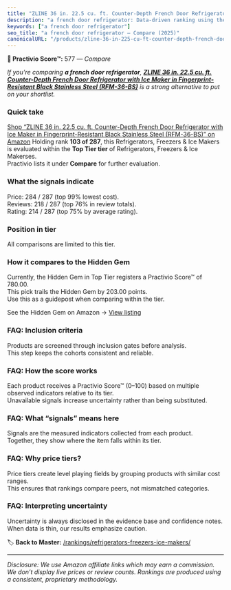 ```yaml
---
title: "ZLINE 36 in. 22.5 cu. ft. Counter-Depth French Door Refrigerator with Ice Maker in Fingerprint-Resistant Black Stainless Steel (RFM-36-BS)"
description: "a french door refrigerator: Data-driven ranking using the Practivio Score™. Positioned by quality, value, demand, findability, momentum."
keywords: ["a french door refrigerator"]
seo_title: "a french door refrigerator — Compare (2025)"
canonicalURL: "/products/zline-36-in-225-cu-ft-counter-depth-french-door-refrigerator-with-ice-maker-in-fingerprint-resistant-black-stainless-steel-rfm-36-bs-B09NQTKBF4/"
---
```


**🛒 Practivio Score™:** 577 — _Compare_


*If you're comparing **a french door refrigerator**, **[ZLINE 36 in. 22.5 cu. ft. Counter-Depth French Door Refrigerator with Ice Maker in Fingerprint-Resistant Black Stainless Steel (RFM-36-BS)](https://www.amazon.com/dp/B09NQTKBF4?tag=practivio-20)** is a strong alternative to put on your shortlist.*
### Quick take
[Shop “ZLINE 36 in. 22.5 cu. ft. Counter-Depth French Door Refrigerator with Ice Maker in Fingerprint-Resistant Black Stainless Steel (RFM-36-BS)” on Amazon](https://www.amazon.com/dp/B09NQTKBF4?tag=practivio-20)
Holding rank **103 of 287**, this Refrigerators, Freezers & Ice Makers is evaluated within the **Top Tier tier** of Refrigerators, Freezers & Ice Makerses.  
Practivio lists it under **Compare** for further evaluation.

### What the signals indicate
Price: 284 / 287 (top 99% lowest cost).  
Reviews: 218 / 287 (top 76% in review totals).  
Rating: 214 / 287 (top 75% by average rating).  

### Position in tier
All comparisons are limited to this tier.

### How it compares to the Hidden Gem
Currently, the Hidden Gem in Top Tier registers a Practivio Score™ of 780.00.  
This pick trails the Hidden Gem by 203.00 points.  
Use this as a guidepost when comparing within the tier.  

See the Hidden Gem on Amazon → [View listing](https://www.amazon.com/dp/B07W48P1HK?tag=practivio-20)

### FAQ: Inclusion criteria
Products are screened through inclusion gates before analysis.  
This step keeps the cohorts consistent and reliable.

### FAQ: How the score works
Each product receives a Practivio Score™ (0–100) based on multiple observed indicators relative to its tier.  
Unavailable signals increase uncertainty rather than being substituted.

### FAQ: What “signals” means here
Signals are the measured indicators collected from each product.  
Together, they show where the item falls within its tier.

### FAQ: Why price tiers?
Price tiers create level playing fields by grouping products with similar cost ranges.  
This ensures that rankings compare peers, not mismatched categories.

### FAQ: Interpreting uncertainty
Uncertainty is always disclosed in the evidence base and confidence notes.  
When data is thin, our results emphasize caution.

<!-- Missing template for Compare/CompareWithinPriceClass -->


🏷️ **Back to Master:** [/rankings/refrigerators-freezers-ice-makers/](/rankings/refrigerators-freezers-ice-makers/)

---
_Disclosure: We use Amazon affiliate links which may earn a commission. We don’t display live prices or review counts. Rankings are produced using a consistent, proprietary methodology._
